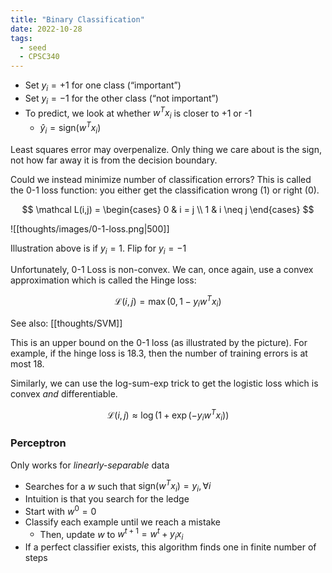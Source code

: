 ```yaml
---
title: "Binary Classification"
date: 2022-10-28
tags:
  - seed
  - CPSC340
---
```


- Set $y_i = +1$ for one class (“important”)
- Set $y_i = -1$ for the other class (“not important”)
- To predict, we look at whether $w^Tx_i$ is closer to +1 or -1
  - $\hat y_i = \textrm{sign} (w^Tx_i)$

Least squares error may overpenalize. Only thing we care about is the sign, not how far away it is from the decision boundary.

Could we instead minimize number of classification errors? This is called the 0-1 loss function: you either get the classification wrong (1) or right (0).

$$
\mathcal L(i,j) = \begin{cases} 
  0 & i = j \\
  1 & i \neq j
\end{cases}
$$

![[thoughts/images/0-1-loss.png|500]]

Illustration above is if $y_i = 1$. Flip for $y_i = -1$

Unfortunately, 0-1 Loss is non-convex. We can, once again, use a convex approximation which is called the Hinge loss:

$$\mathcal L(i,j) = \max(0, 1 - y_iw^Tx_i)$$

See also: [[thoughts/SVM]]

This is an upper bound on the 0-1 loss (as illustrated by the picture). For example, if the hinge loss is 18.3, then the number of training errors is at most 18.

Similarly, we can use the log-sum-exp trick to get the logistic loss which is convex _and_ differentiable.

$$\mathcal L(i,j) \approx \log(1 + \exp(-y_iw^Tx_i))$$

### Perceptron

Only works for _linearly-separable_ data

- Searches for a $w$ such that $\textrm{sign}(w^Tx_i ) = y_i, \forall i$
- Intuition is that you search for the ledge
- Start with $w^0 = 0$
- Classify each example until we reach a mistake
  - Then, update $w$ to $w^{t+1} = w^t + y_ix_i$
- If a perfect classifier exists, this algorithm finds one in finite number of steps

